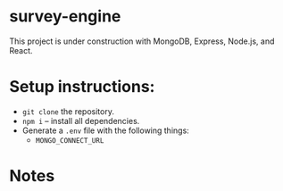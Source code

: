 # survey-engine

This project is under construction with MongoDB, Express, Node.js, and React.

# Setup instructions:

-   `git clone` the repository.
-   `npm i` – install all dependencies.
-   Generate a `.env` file with the following things:
    -   `MONGO_CONNECT_URL`

# Notes
